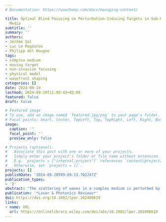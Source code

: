 ```yaml
---
# Documentation: https://wowchemy.com/docs/managing-content/

title: Optimal Blind Focusing on Perturbation-Inducing Targets in Sub-Unitary Complex
  Media
subtitle: ''
summary: ''
authors:
- Jérôme Sol
- Luc Le Magoarou
- Philipp del Hougne
tags:
- complex medium
- moving target
- non-invasive focusing
- physical model
- wavefront shaping
categories: []
date: 2024-09-19
lastmod: 2024-09-20T11:09:42+02:00
featured: false
draft: false

# Featured image
# To use, add an image named `featured.jpg/png` to your page's folder.
# Focal points: Smart, Center, TopLeft, Top, TopRight, Left, Right, BottomLeft, Bottom, BottomRight.
image:
  caption: ''
  focal_point: ''
  preview_only: false

# Projects (optional).
#   Associate this post with one or more of your projects.
#   Simply enter your project's folder or file name without extension.
#   E.g. `projects = ["internal-project"]` references `content/project/deep-learning/index.md`.
#   Otherwise, set `projects = []`.
projects: []
publishDate: '2024-09-20T09:09:13.702247Z'
publication_types:
- '2'
abstract: "The scattering of waves in a complex medium is perturbed by polarizability changes or displacements of embedded targets. These perturbations can serve as perfectly non-invasive guidestars for focusing on the targets. Here, a fundamental but to-date overlooked difference between these two perturbation types is theoretically derived: the change of the scattering matrix is of rank one [two] for a polarizability change [displacement] of a point-like target; optimal strategies to perfectly focus on the target in both cases are identified accordingly. In particular, in the latter case, optimal focusing requires at least two target displacements. Furthermore, for the case of dynamic complex media additionally featuring parasitic perturbers, a non-invasive scheme to achieve optimal time-averaged power delivery to a perturbation-inducing target is established. In all cases, no assumptions about the unitarity of the system's scattering matrix or the perturbation strength are necessary. All results are experimentally demonstrated in the microwave regime using a strongly sub-unitary lossy chaotic cavity as a complex medium. The experiments highlight that the target's “structural scattering” is irrelevant [must be negligible] in the case of target polarizability changes [displacements]. The presented results are expected to find applications in communications, cybersecurity, wireless bioelectronics, flow-cytometry, and self-propelled nano-swimmers."
publication: '*Laser & Photonics Reviews*'
doi: https://doi.org/10.1002/lpor.202400619
links:
- name: URL
  url: https://onlinelibrary.wiley.com/doi/abs/10.1002/lpor.202400619
---
```

